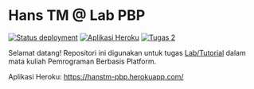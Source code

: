 # Hans TM @ Lab PBP

[![Status deployment](https://img.shields.io/github/workflow/status/HansTM/pbp-lab/Deployment?logo=github-actions&logoColor=white)](https://github.com/HansTM/pbp-lab/actions/workflows/deployment.yml)
[![Aplikasi Heroku](https://img.shields.io/badge/heroku-hanstm--pbp-blue?logo=heroku&logoColor=white)](https://hanstm-pbp.herokuapp.com/)
[![Tugas 2](https://img.shields.io/badge/assignment-Lab%201--2-blue)](https://pbp-fasilkom-ui.github.io/ganjil-2023/assignments/tutorial/tutorial-1)

Selamat datang! Repositori ini digunakan untuk tugas [Lab/Tutorial](https://pbp-fasilkom-ui.github.io/ganjil-2023/assignments/tutorial/tutorial-1) dalam mata kuliah Pemrograman Berbasis Platform. 

Aplikasi Heroku: https://hanstm-pbp.herokuapp.com/
